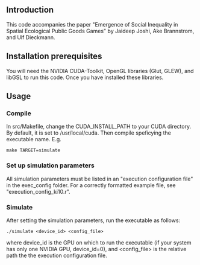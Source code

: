 ## Introduction

This code accompanies the paper "Emergence of Social Inequality in Spatial Ecological Public Goods Games" by Jaideep Joshi, Ake Brannstrom, and Ulf Dieckmann.


## Installation prerequisites

You will need the NVIDIA CUDA-Toolkit, OpenGL libraries (Glut, GLEW), and libGSL to run this code. Once you have installed these libraries.

## Usage

### Compile

In src/Makefile, change the CUDA_INSTALL_PATH to your CUDA directory. By default, it is set to /usr/local/cuda. Then compile speficying the executable name. E.g.

```
make TARGET=simulate
```

### Set up simulation parameters

All simulation parameters must be listed in an "execution configuration file" in the exec_config folder. For a correctly formatted example file, see "execution_config_ki10.r". 

### Simulate

After setting the simulation parameters, run the executable as follows:

```
./simulate <device_id> <config_file> 
```

where device_id is the GPU on which to run the executable (if your system has only one NVIDIA GPU, device_id=0), and <config_file> is the relative path the the execution configuration file.


